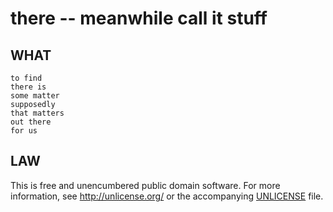 # there -- meanwhile call it stuff


## WHAT

    to find
    there is
    some matter
    supposedly
    that matters
    out there
    for us


## LAW

This is free and unencumbered public domain software.
For more information, see <http://unlicense.org/> or the accompanying
[UNLICENSE](http://astrolet.github.com/there/UNLICENSE.html) file.

